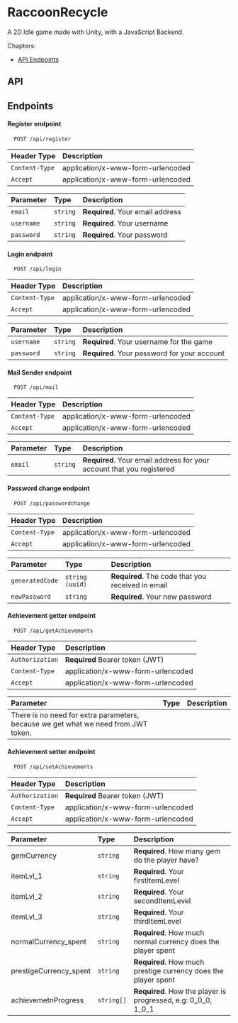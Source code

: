 
# RaccoonRecycle

A 2D Idle game made with Unity, with a JavaScript Backend.

Chapters: 
 - [API Endpoints](#api)

## API
## Endpoints

#### Register endpoint

```
  POST /api/register
```
| Header Type     | Description          |
| :-------------- | :-------------------------       |
| `Content-Type` |  application/x-www-form-urlencoded|
| `Accept` |  application/x-www-form-urlencoded      |

| Parameter | Type     | Description                       |
| :-------- | :------- | :-------------------------------- |
| `email` | `string`    | **Required**. Your email address |
| `username` | `string` | **Required**. Your username |
| `password` | `string` | **Required**. Your password |

#### Login endpoint

```
  POST /api/login
```
| Header Type     | Description          |
| :-------------- | :-------------------------       |
| `Content-Type` |  application/x-www-form-urlencoded|
| `Accept` |  application/x-www-form-urlencoded      |

| Parameter | Type     | Description                |
| :-------- | :------- | :------------------------- |
| `username` | `string` | **Required**. Your username for the game |
| `password` | `string` | **Required**. Your password for your account |

#### Mail Sender endpoint

```
  POST /api/mail
```

| Header Type     | Description          |
| :-------------- | :-------------------------       |
| `Content-Type` |  application/x-www-form-urlencoded|
| `Accept` |  application/x-www-form-urlencoded      |

| Parameter | Type     | Description                |
| :-------- | :------- | :------------------------- |
| `email`   | `string` | **Required**. Your email address for your account that you registered |


#### Password change endpoint

```
  POST /api/passwordchange
```
| Header Type     | Description          |
| :-------------- | :-------------------------       |
| `Content-Type` |  application/x-www-form-urlencoded|
| `Accept` |  application/x-www-form-urlencoded      |

| Parameter | Type     | Description                |
| :-------- | :------- | :------------------------- |
| `generatedCode`   | `string (uuid)` | **Required**. The code that you received in email |
| `newPassword`     | `string`        | **Required**. Your new password |

#### Achievement getter endpoint

```
  POST /api/getAchievements
```
| Header Type     | Description          |
| :-------------- | :-------------------------       |
| `Authorization` |  **Required** Bearer token (JWT) |
| `Content-Type` |  application/x-www-form-urlencoded|
| `Accept` |  application/x-www-form-urlencoded      |


| Parameter | Type     | Description                |
| :-------- | :------- | :------------------------- |
|There is no need for extra parameters, because we get what we need from JWT token.|

#### Achievement setter endpoint

```
  POST /api/setAchievements
```
| Header Type     | Description          |
| :-------------- | :-------------------------       |
| `Authorization` |  **Required** Bearer token (JWT) |
| `Content-Type` |  application/x-www-form-urlencoded|
| `Accept` |         application/x-www-form-urlencoded      |


| Parameter | Type     | Description                |
| :-------- | :------- | :------------------------- |
|gemCurrency| `string` | **Required**.  How many gem do the player have?|
|itemLvl_1 | `string` | **Required**. Your firstItemLevel |
|itemLvl_2 | `string` | **Required**. Your secondItemLevel |
|itemLvl_3 | `string` | **Required**. Your thirdItemLevel |
|normalCurrency_spent | `string` | **Required**. How much normal currency does the player spent |
|prestigeCurrency_spent| `string` | **Required**. How much prestige currency does the player spent |
|achievemetnProgress| `string[]` | **Required**. How the player is progressed, e.g: 0_0_0, 1_0_1 |




